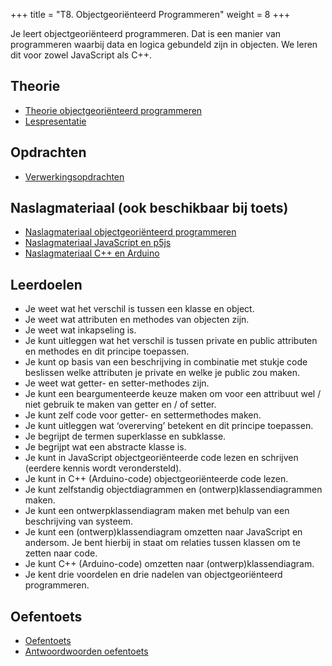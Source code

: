 +++
title = "T8. Objectgeoriënteerd Programmeren"
weight = 8
+++

Je leert objectgeoriënteerd programmeren. Dat is een manier van programmeren waarbij data en logica gebundeld zijn in objecten. We leren dit voor zowel JavaScript als C++.

<!--more-->

## Theorie
- [Theorie objectgeoriënteerd programmeren](../objectoriented_theorie)
- [Lespresentatie](../objectoriented_lespresentatie.pdf)


## Opdrachten
- [Verwerkingsopdrachten](../objectoriented_verwerkingsopdrachten)

## Naslagmateriaal (ook beschikbaar bij toets)
- [Naslagmateriaal objectgeoriënteerd programmeren](../objectoriented_naslagmateriaal.pdf)
- [Naslagmateriaal JavaScript en p5js](../syntaxblad-javascript.pdf)
- [Naslagmateriaal C++ en Arduino](../syntaxblad-arduino-c++.pdf)


## Leerdoelen
- Je weet wat het verschil is tussen een klasse en object.
- Je weet wat attributen en methodes van objecten zijn.
- Je weet wat inkapseling is.
- Je kunt uitleggen wat het verschil is tussen private en public attributen en methodes en dit principe toepassen.
- Je kunt op basis van een beschrijving in combinatie met stukje code beslissen welke attributen je private en welke je public zou maken.
- Je weet wat getter- en setter-methodes zijn.
- Je kunt een beargumenteerde keuze maken om voor een attribuut wel / niet gebruik te maken van getter en / of setter.
- Je kunt zelf code voor getter- en settermethodes maken.
- Je kunt uitleggen wat ‘overerving’ betekent en dit principe toepassen.
- Je begrijpt de termen superklasse en subklasse.
- Je begrijpt wat een abstracte klasse is.
- Je kunt in JavaScript objectgeoriënteerde code lezen en schrijven (eerdere kennis wordt verondersteld).
- Je kunt in C++ (Arduino-code) objectgeoriënteerde code lezen.
- Je kunt zelfstandig objectdiagrammen en (ontwerp)klassendiagrammen maken.
- Je kunt een ontwerpklassendiagram maken met behulp van een beschrijving van systeem.
- Je kunt een (ontwerp)klassendiagram omzetten naar JavaScript en andersom. Je bent hierbij in staat om relaties tussen klassen om te zetten naar code.
- Je kunt C++ (Arduino-code) omzetten naar (ontwerp)klassendiagram.
- Je kent drie voordelen en drie nadelen van objectgeoriënteerd programmeren.

## Oefentoets
- [Oefentoets](../objectoriented_oefenopgaven.pdf)
- [Antwoordwoorden oefentoets](../objectoriented_oefenopgaven_antwoorden.pdf)
